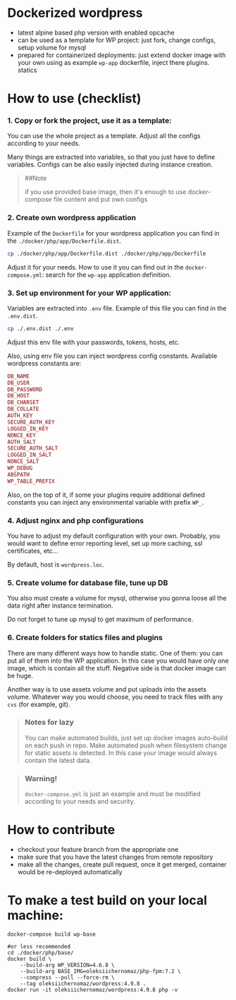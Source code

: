 # Dockerized wordpress

- latest alpine based php version with enabled opcache
- can be used as a template for WP project: just fork, change configs, setup volume for mysql
- prepared for containerized deployments: just extend docker image with your own using as example `wp-app` dockerfile, inject there plugins. statics

# How to use (checklist)

### 1. Copy or fork the project, use it as a template:
You can use the whole project as a template. Adjust all the configs according to your needs. 

Many things are extracted into variables, so that
you just have to define variables. Configs can be also easily injected during instance creation.

> ##Note
>
> if you use provided base image, then it's enough to use docker-compose file content and put own configs

### 2. Create own wordpress application
Example of the `Dockerfile` for your wordpress application you can find in the `./docker/php/app/Dockerfile.dist`.
```bash
cp ./docker/php/app/Dockerfile.dist ./docker/php/app/Dockerfile
```
Adjust it for your needs. 
How to use it you can find out in the `docker-compose.yml`: search for the `wp-app` application definition.

### 3. Set up environment for your WP application: 
Variables are extracted into `.env` file. Example of this file you can find in the `.env.dist`.

```bash
cp ./.env.dist ./.env
```
Adjust this env file with your passwords, tokens, hosts, etc. 

Also, using env file you can inject wordpress config constants.
Available wordpress constants are:
```php
DB_NAME
DB_USER
DB_PASSWORD
DB_HOST
DB_CHARSET
DB_COLLATE
AUTH_KEY
SECURE_AUTH_KEY
LOGGED_IN_KEY
NONCE_KEY
AUTH_SALT
SECURE_AUTH_SALT
LOGGED_IN_SALT
NONCE_SALT
WP_DEBUG
ABSPATH
WP_TABLE_PREFIX
```
Also, on the top of it, if some your plugins require additional defined constants you can inject any environmental 
variable with prefix `WP_`.

### 4. Adjust nginx and php configurations
You have to adjust my default configuration with your own. Probably, you would want to define error reporting level,
set up more caching, ssl certificates, etc...

By default, host is `wordpress.loc`.
 
### 5. Create volume for database file, tune up DB
You also must create a volume for mysql, otherwise you gonna loose all the data right after
instance termination.

Do not forget to tune up mysql to get maximum of performance.

### 6. Create folders for statics files and plugins
There are many different ways how to handle static. One of them: you can put all of them into the WP application.
In this case you would have only one image, which is contain all the stuff. Negative side is that docker image can be huge.

Another way is to use assets volume and put uploads into the assets volume.
Whatever way you would choose, you need to track files with any `cvs` (for example, git).

> ### Notes for lazy
>
> You can make automated builds, just set up docker images auto-build on each push in repo. Make automated push when
> filesystem change for static assets is detected. In this case your image would always contain the latest data.

>### Warning! 
>
>`docker-compose.yml` is just an example and must be modified according to your needs and security.

# How to contribute

- checkout your feature branch from the appropriate one
- make sure that you have the latest changes from remote repository
- make all the changes, create pull request, once it get merged, container would be re-deployed automatically

# To make a test build on your local machine:

```
docker-compose build wp-base

#or less recommended
cd ./docker/php/base/
docker build \
    --build-arg WP_VERSION=4.6.8 \
    --build-arg BASE_IMG=oleksiichernomaz/php-fpm:7.2 \
    --compress --pull --force-rm \
    --tag oleksiichernomaz/wordpress:4.9.8 .
docker run -it oleksiichernomaz/wordpress:4.9.8 php -v
```
